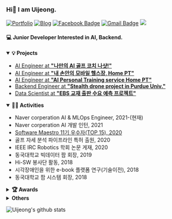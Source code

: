 ### Hi👋 I am Uijeong. <br/>


[![Portfolio](https://img.shields.io/badge/🌟-Portfolio-pink)](http://uiui.blog/about) 
[![Blog](https://img.shields.io/badge/📝-Blog-yellow)](https://uiui.blog)
[![Facebook Badge](https://img.shields.io/badge/Facebook-1877f2?style=flat-square&logo=facebook&logoColor=white&link=https://www.facebook.com/comojin1994)](https://www.facebook.com/uiui.jeong/) 
[![Gmail Badge](https://img.shields.io/badge/-Gmail-c14438?style=flat-square&logo=Gmail&logoColor=white&link=mailto:pranjal27bhardwaj@gmail.com)](mailto:uiui.jeong@dgu.ac.kr) 
<a href="https://github.com/Uijeong97">
  <img src="https://badges.pufler.dev/visits/Uijeong97/Uijeong97?style=flat-square&color=black&logo=github">
</a>

#### 💻 Junior Developer Interested in AI, Backend.

<details open="open">
  <summary><b>💡 Projects</b></summary>
  <ul>
    <li>
      <a href="https://web.nashot.io/home.html">
        AI Engineer at <b>"나만의 AI 골프 코치 나샷!"</b>
      </a>
    </li>
    <li>
      <a href="https://github.com/Himelo/HomePT">
        AI Engineer at <b>"내 손안의 모바일 헬스장, Home PT"</b>
      </a>
    </li>
    <li>
      <a href="https://github.com/Uijeong97/YOLOPose">
        AI Engineer at <b>"AI Personal Training service Home PT"</b>
      </a>
    </li>
    <li>
      <a href="https://arxiv.org/abs/2005.14629">
        Backend Engineer at <b>"Stealth drone project in Purdue Univ."</b>
      </a>
    </li>
    <li>
      <a href="https://github.com/Uijeong97/Book-Review-Score">
        Data Scientist at <b>"EBS 교재 출판 수요 예측 프로젝트"</b>
      </a>
    </li>
  </ul>
</details>
<details open="open">
  <summary><b>👩‍💻 Activities</b></summary>
  <ul>
    <li>
        Naver corperation AI & MLOps Engineer, 2021-(현재)
    </li>
    <li>
        Naver corperation AI 개발 인턴, 2021
    </li>
    <li>
      <a href="https://www.swmaestro.org/sw/singl/projectIntc/list.do?menuNo=200013">
        Software Maestro 11기 우수자(TOP 15), 2020
      </a>
    </li>
    <li>
        골프 자세 분석 파이프라인 특허 출원, 2020
    </li>
    <li>
        IEEE IRC Robotics 학회 논문 게재, 2020
    </li>
    <li>
      동국대학교 빅데이터 팜 회장, 2019
    </li>
    <li>
      Hi-SW 봉사단 활동, 2018
    </li>
    <li>
      시각장애인을 위한 e-book 플랫폼 연구(기술이전), 2018
    </li>
    <li>
      동국대학교 팜 시스템 회장, 2018
    </li>
  </ul>
</details>
<details>
  <summary><b>🏆 Awards</b></summary>
  <ul>
    <li>
      <a href="">제9회 공공데이터 활용 비즈니스 아이디어 공모전 최우수상, 2021
      </a>
    </li>
    <li>
      <a href="https://github.com/Uijeong97/Uijeong97/blob/main/docs/2021%20SW%E1%84%86%E1%85%A1%E1%84%8B%E1%85%A6%E1%84%89%E1%85%B3%E1%84%90%E1%85%B3%E1%84%85%E1%85%B3%2011%E1%84%80%E1%85%B5%20%E1%84%8B%E1%85%AE%E1%84%89%E1%85%AE%E1%84%8C%E1%85%A1%20%E1%84%8B%E1%85%B5%E1%86%AB%E1%84%8C%E1%85%B3%E1%86%BC%E1%84%89%E1%85%A5.pdf">과학기술정보통신부 주관 SW마에스트로 우수자 장관 표창, 2021
      </a>
    </li>
    <li>
      <a href="https://github.com/Uijeong97/Uijeong97/blob/main/docs/2020%20인공지능%20챌린지%20대상.pdf">DGU AI ICC 주관 인공지능 챌린지 대상, 2020
      </a>
    </li>
    <li>
      <a href="https://github.com/Uijeong97/Uijeong97/blob/main/docs/2020%20동국%20프리미어%20리그%20우수상.pdf">
        DGU 창업 프리미어리그 우수상, 2020
      </a>
    </li>
    <li>
      <a href="https://github.com/Uijeong97/Uijeong97/blob/main/docs/2019%20제%204회%20동국%20SW%20공모대전%20금상.pdf">
        제 4회 동국 SW공모대전 금상, 2019
      </a>
    </li>
    <li>
      <a href="https://github.com/Uijeong97/Uijeong97/blob/main/docs/2019%20FARM%20ICT%20아이디어%20경진대회%20우수상.pdf">
        FARM ICT 아이디어 경진대회 우수상, 2019
      </a>
    </li>
    <li>
      <a href="https://github.com/Uijeong97/Uijeong97/blob/main/docs/2019%20제%204회%20동국%20SW%20공모대전%20금상.pdf">
        제 12회 TOPCIT 정기평가 우수상, 2019
      </a>
    </li>
    <li>
      <a href="https://github.com/Uijeong97/Uijeong97/blob/main/docs/2019%20Purdue%20Summer%20Program.pdf">
        IITP-Purdue Summer Program Certificate of Merit, 2019
      </a>
    </li>
        <li>
      <a href="https://github.com/Uijeong97/Uijeong97/blob/main/docs/2018%20한국교육방송공사%20표창장.pdf">
        한국교육방송공사 사장 표창, 2018
      </a>
    </li>
</details>


<details>
  <summary><b>Others</b></summary>
  <ul>
    <li>
      <a href="https://events.comp.nus.edu.sg/view/17028">
        Presentations at NUS about <b>"AI Personal Training service Home PT"</b>, 2020
      </a>
    </li>
    <li>
      <a href="https://drive.google.com/file/d/11Ij4bjhBtrfCMGSIZgM48SysQLjJ-Ygv/view">
        Patent: <b>"운동 자세 평가 장치 및 그 동작 방법 (EXERCISE POSTURE EVALUATION DEVICE AND OPERATING METHOD THEREOF)"</b>, 2021
      </a>
    </li>
    <li>
      <a href="https://dacon.io/competitions/official/235697/talkboard/402704?dtype=recent">
        5th place in Dacon AI Vision Competition, 2021
      </a>
    </li>
  </ul>
</details>

![Uijeong's github stats](https://github-readme-stats.vercel.app/api?username=Uijeong97&theme=dark&show_icons=true)
